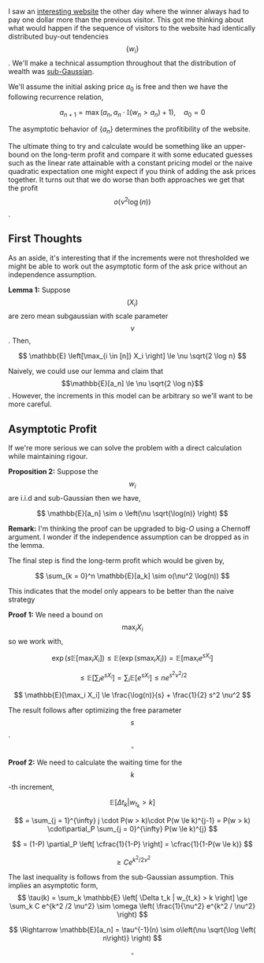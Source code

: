 I saw an [interesting website](https://www.thekingoftheinternet.com/?fbclid=IwAR0lXnCx6GEcSu6ICf4FXp3qoXLwV0z7nNmC_QMftbVhea3LTwg9XMKCOMY) the other day where the winner always had to pay one dollar more than the previous visitor. This got me thinking about what would happen if the sequence of visitors to the website had identically distributed buy-out tendencies $$\lbrace w_i \rbrace$$. We'll make a technical assumption throughout that the distribution of wealth was [sub-Gaussian](https://en.wikipedia.org/wiki/Sub-Gaussian_distribution).

We'll assume the initial asking price $a_0$ is free and then we have the following recurrence relation,

$$
a_{n+1} = \max (a_n , a_n \cdot \mathbb{I}(w_n > a_n)+1), \quad a_0 = 0
$$

The asymptotic behavior of $\lbrace a_n \rbrace$ determines the profitibility of the website. 

The ultimate thing to try and calculate would be something like an upper-bound on the long-term profit and compare it with some educated guesses such as the linear rate attainable with a constant pricing model or the naive quadratic expectation one might expect if you think of adding the ask prices together. It turns out that we do worse than both approaches we get that the profit $$o(\nu^2 \log(n))$$.

## First Thoughts

As an aside, it's interesting that if the increments were not thresholded we might be able to work out the asymptotic form of the ask price without an independence assumption.

**Lemma 1:** Suppose $$(X_i)$$ are zero mean subgaussian with scale parameter $$\nu$$. Then,

$$
\mathbb{E} \left[\max_{i \in [n]} X_i \right] \le \nu \sqrt{2 \log n}
$$

Naively, we could use our lemma and claim that $$\mathbb{E}[a_n] \le \nu \sqrt{2 \log n}$$. However, the increments in this model can be arbitrary so we'll want to be more careful.

## Asymptotic Profit

If we're more serious we can solve the problem with a direct calculation while maintaining rigour.

**Proposition 2:** Suppose the $$w_i$$ are i.i.d and sub-Gaussian then we have,

$$
\mathbb{E}[a_n] \sim o \left(\nu \sqrt{\log(n)} \right)
$$

**Remark:** I'm thinking the proof can be upgraded to big-$O$ using a Chernoff argument. I wonder if the independence assumption can be dropped as in the lemma.

The final step is find the long-term profit which would be given by, 

$$
\sum_{k = 0}^n \mathbb{E}[a_k] \sim o(\nu^2 \log(n))
$$

This indicates that the model only appears to be better than the naive strategy 

**Proof 1:** We need a bound on $$\max_i X_i$$ so we work with,

$$
\exp(s \mathbb{E}[\max_i X_i]) \le \mathbb{E}(\exp(s \max_i X_i)) = \mathbb{E}[\max_i e^{s X_i}]
$$

$$
\le \mathbb{E}\left[\sum_i e^{s X_i} \right] = \sum_i \mathbb{E}[e^{s X_i}] \le n e^{s^2 \nu^2 / 2}
$$

$$
\mathbb{E}[\max_i X_i] \le \frac{\log(n)}{s} + \frac{1}{2} s^2 \nu^2
$$

The result follows after optimizing the free parameter $$s$$. $$\square$$

**Proof 2:** We need to calculate the waiting time for the $$k$$-th increment,

$$
\mathbb{E} \left[ \Delta t_k |  w_{t_k} > k \right]
$$

$$
= \sum_{j = 1}^{\infty} j \cdot P(w > k)\cdot P(w \le k)^{j-1} = P(w > k) \cdot\partial_P \sum_{j = 0}^{\infty} P(w \le k)^{j}
$$

$$
= (1-P) \partial_P \left[ \cfrac{1}{1-P} \right] = \cfrac{1}{1-P(w \le k)}
$$

$$
\ge Ce^{k^2 / 2\nu^2}
$$

The last inequality is follows from the sub-Gaussian assumption. This implies an asymptotic form,
$$
\tau(k) = \sum_k \mathbb{E} \left[ \Delta t_k |  w_{t_k} > k \right] \ge \sum_k C e^{k^2 /2 \nu^2} \sim \omega \left( \frac{1}{\nu^2} e^{k^2 / \nu^2} \right) 
$$

$$
\Rightarrow \mathbb{E}[a_n] = \tau^{-1}(n) \sim o\left(\nu \sqrt{\log \left( n\right)} \right)
$$

$$\square$$

